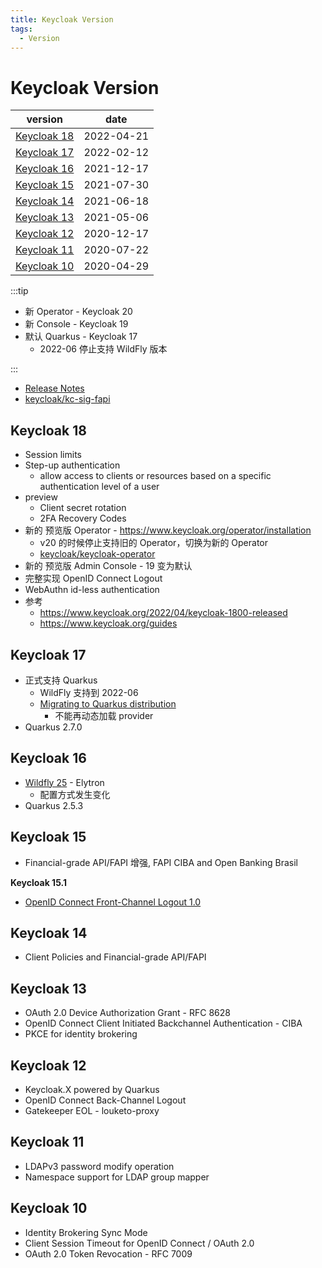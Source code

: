 ```yaml
---
title: Keycloak Version
tags:
  - Version
---
```


# Keycloak Version

| version       | date       |
| ------------- | ---------- |
| [Keycloak 18] | 2022-04-21 |
| [Keycloak 17] | 2022-02-12 |
| [Keycloak 16] | 2021-12-17 |
| [Keycloak 15] | 2021-07-30 |
| [Keycloak 14] | 2021-06-18 |
| [Keycloak 13] | 2021-05-06 |
| [Keycloak 12] | 2020-12-17 |
| [Keycloak 11] | 2020-07-22 |
| [Keycloak 10] | 2020-04-29 |

:::tip

- 新 Operator - Keycloak 20
- 新 Console - Keycloak 19
- 默认 Quarkus - Keycloak 17
  - 2022-06 停止支持 WildFly 版本

:::

[keycloak 18]: #keycloak-18
[keycloak 17]: #keycloak-17
[keycloak 16]: #keycloak-16
[keycloak 15]: #keycloak-15
[keycloak 14]: #keycloak-14
[keycloak 13]: #keycloak-13
[keycloak 12]: #keycloak-12
[keycloak 11]: #keycloak-11
[keycloak 10]: #keycloak-10

- [Release Notes](https://www.keycloak.org/docs/latest/release_notes/)
- [keycloak/kc-sig-fapi](https://github.com/keycloak/kc-sig-fapi)

## Keycloak 18

- Session limits
- Step-up authentication
  - allow access to clients or resources based on a specific authentication level of a user
- preview
  - Client secret rotation
  - 2FA Recovery Codes
- 新的 预览版 Operator - https://www.keycloak.org/operator/installation
  - v20 的时候停止支持旧的 Operator，切换为新的 Operator
  - [keycloak/keycloak-operator](https://github.com/keycloak/keycloak-operator)
- 新的 预览版 Admin Console - 19 变为默认
- 完整实现 OpenID Connect Logout
- WebAuthn id-less authentication
- 参考
  - https://www.keycloak.org/2022/04/keycloak-1800-released
  - https://www.keycloak.org/guides

## Keycloak 17

- 正式支持 Quarkus
  - WildFly 支持到 2022-06
  - [Migrating to Quarkus distribution](https://www.keycloak.org/migration/migrating-to-quarkus)
    - 不能再动态加载 provider
- Quarkus 2.7.0

## Keycloak 16

- [Wildfly 25] - Elytron
  - 配置方式发生变化
- Quarkus 2.5.3

[wildfly 25]: https://www.wildfly.org/news/2021/10/05/WildFly25-Final-Released/

## Keycloak 15

- Financial-grade API/FAPI 增强, FAPI CIBA and Open Banking Brasil

**Keycloak 15.1**

- [OpenID Connect Front-Channel Logout 1.0](https://openid.net/specs/openid-connect-frontchannel-1_0.html)

## Keycloak 14

- Client Policies and Financial-grade API/FAPI

## Keycloak 13

- OAuth 2.0 Device Authorization Grant - RFC 8628
- OpenID Connect Client Initiated Backchannel Authentication - CIBA
- PKCE for identity brokering

## Keycloak 12

- Keycloak.X powered by Quarkus
- OpenID Connect Back-Channel Logout
- Gatekeeper EOL - louketo-proxy

## Keycloak 11

- LDAPv3 password modify operation
- Namespace support for LDAP group mapper

## Keycloak 10

- Identity Brokering Sync Mode
- Client Session Timeout for OpenID Connect / OAuth 2.0
- OAuth 2.0 Token Revocation - RFC 7009
